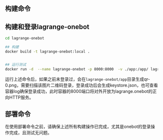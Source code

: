 ## 构建命令

## 构建和登录lagrange-onebot

```bash
cd lagrange-onebot

## 构建
docker build -t lagrange-onebot:local . 


## 运行测试
docker run -d  --name lagrange-onebot -p 8000:8000  -v ./app:/app/ lagrange-onebot:local 
```
运行上述命令后，如果之前未登录过，会在`lagrange-onebot/app`目录生成qr-0.png，需要扫描该图片二维码登录，登录成功后会生成keystore.json，也可查看容器log确保登录成功，此时容器的8000端口将对外开放为lagrange.onebot的正向HTTP服务。


## 部署命令

在使用部署命令之前，请确保上述所有构建操作已完成，尤其是onebot的登录操作完成，且测试无问题。